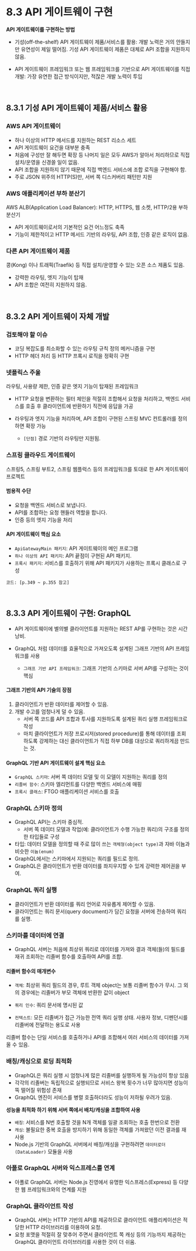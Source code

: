 # 8.3 API 게이트웨이 구현

<b> API 게이트웨이를 구현하는 방법 </b>

-   기성(off-the-shelf) API 게이트웨이 제품/서비스를 활용: 개발 노력은 거의 안들지만 유연성이 제일 떨어짐. 기성 API 게이트웨이 제품은 대체로 API 조합을 지원하지 않음.

-   API 게이트웨이 프레임워크 또는 웹 프레임워크를 기반으로 API 게이트웨이를 직접 개발: 가장 유연한 접근 방식이지만, 적잖은 개발 노력이 투입

<br />

## 8.3.1 기성 API 게이트웨이 제품/서비스 활용

### AWS API 게이트웨이

-   하나 이상의 HTTP 메서드를 지원하는 REST 리소스 세트
-   API 게이트웨이 요건을 대부분 충족
-   처음에 구성만 잘 해두면 확장 등 나머지 일은 모두 AWS가 알아서 처리하므로 직접 설치/운영을 신경쓸 일이 없음.
-   API 조합을 지원하지 않기 때문에 직접 백엔드 서비스에 조합 로직을 구현해야 함.
-   주로 JSON 위주의 HTTP(S)만, 서버 쪽 디스커버리 패턴만 지원

### AWS 애플리케이션 부하 분산기

AWS ALB(Application Load Balancer): HTTP, HTTPS, 웹 소켓, HTTP/2용 부하 분산기

-   API 게이트웨이로서의 기본적인 요건 어느정도 축족
-   기능이 제한적이고 HTTP 메서드 기반의 라우팅, API 조합, 인증 같은 로직이 없음.

### 다른 API 게이트웨이 제품

콩(Kong) 이나 트래픽(Traefik) 등 직접 설치/운영할 수 있는 오픈 소스 제품도 있음.

-   강력한 라우팅, 엣지 기능이 탑재
-   API 조합은 여전히 지원하지 않음.

<br />

## 8.3.2 API 게이트웨이 자체 개발

### 검토해야 할 이슈

-   코딩 복잡도를 최소화할 수 있는 라우팅 규칙 정의 메커니즘을 구현
-   HTTP 헤더 처리 등 HTTP 프록시 로직을 정확히 구현

### 넷플릭스 주울

라우팅, 사용량 제한, 인증 같은 엣지 기능이 탑재된 프레임워크

-   HTTP 요청을 변환하는 필터 체인을 적절히 조합해서 요청을 처리하고, 백엔드 서비스를 호출 후 클라이언트에 반환하기 직전에 응답을 가공

-   라우팅과 엣지 기능을 처리하며, API 조합이 구현된 스프링 MVC 컨트롤러를 정의하면 확장 가능
    -   `[단점]` 경로 기반의 라우팅만 지원됨.

### 스프링 클라우드 게이트웨이

스프링5, 스프링 부트2, 스프링 웹플럭스 등의 프레임워크를 토대로 한 API 게이트웨이 프로젝트

#### 범용적 수단

-   요청을 백엔드 서비스로 보냅니다.
-   API를 조합하는 요청 핸들러 역할을 합니다.
-   인증 등의 엣지 기능을 처리

#### API 게이트웨이 핵심 요소

-   `ApiGatewayMain 패키지`: API 게이트웨이의 메인 프로그램
-   `하나 이상의 API 패키지`: API 끝점이 구현된 API 패키지.
-   `프록시 패키지`: 서비스를 호출하기 위해 API 패키지가 사용하는 프록시 클래스로 구성

`코드: [p.349 ~ p.355 참고]`

<br />

## 8.3.3 API 게이트웨이 구현: GraphQL

-   API 게이트웨이에 별의별 클라이언트를 지원하는 REST AP를 구현하는 것은 시간낭비.

-   GraphQL 처럼 데이터를 효율적으로 가져오도록 설계된 그래프 기반의 API 프레임워크를 사용
    -   `그래프 기반 API 프레임워크`: 그래프 기반의 스키마로 서버 API를 구성하는 것이 핵심

#### 그래프 기반의 API 기술의 장점

1. 클라이언트가 반환 데이터를 제어할 수 있음.
2. 개발 수고를 엄청나게 덜 수 있음.
    - 서버 쪽 코드를 API 조합과 투사를 지원하도록 설계된 쿼리 실행 프레임워크로 작성
    - 마치 클라이언트가 저장 프로시저(stored procedure)를 통해 데이터를 조회하도록 강제하는 대신 클라이언트가 직접 하부 DB를 대상으로 쿼리하게끔 만드는 것.

#### GraphQL 기반 API 게이트웨이 설계 핵심 요소

-   `GraphQL 스키마`: 서버 쪽 데이터 모델 및 이 모델이 지원하는 쿼리를 정의
-   `리졸버 함수`: 스키마 엘리먼트를 다양한 백엔드 서비스에 매핑
-   `프록시 클래스`: FTGO 애플리케이션 서비스를 호출

### GraphQL 스키마 정의

-   GraphQL API는 스키마 중심적.
    -   서버 쪽 데이터 모델과 작업(예: 클라이언트가 수행 가능한 쿼리)의 구조를 정의한 타입들로 구성
-   타입: 데이터 모델을 정의할 때 주로 많이 쓰는 `객체형(object type)`과 자바 이늄과 비슷한 `이늄(enum)`
-   GraphQL에서는 스키마에서 지원되는 쿼리를 필드로 정의.
-   GraphQL은 클라이언트가 반환 데이터를 좌지우지할 수 있게 강력한 제어권을 부여.

### GraphQL 쿼리 실행

-   클라이언트가 반환 데이터를 쿼리 언어로 자유롭게 제어할 수 있음.
-   클라이언트는 쿼리 문서(query document)가 담긴 요청을 서버에 전송하여 쿼리를 실행.

### 스키마를 데이터에 연결

-   GraphQL 서버는 처음에 최상위 쿼리로 데이터를 가져와 결과 객체(들)의 필드를 재귀 조회하는 리졸버 함수를 호출하여 API를 조합.

#### 리졸버 함수의 매개변수

-   `객체`: 최상위 쿼리 필드의 경우, 루트 객체 object는 보통 리졸버 함수가 무시.
    그 외의 경우에는 리졸버가 부모 객체에 반환한 값이 object

-   `쿼리 인수`: 쿼리 문서에 명시된 값
-   `컨텍스트`: 모든 리졸버가 접근 가능한 전역 쿼리 실행 상태. 사용자 정보, 디펜던시를 리졸버에 전달하는 용도로 사용

리졸버 함수는 단일 서비스를 호출하거나 API를 조합해서 여러 서비스의 데이터를 가져올 수 있음.

### 배칭/캐싱으로 로딩 최적화

-   GraphQL은 쿼리 실행 시 엄청나게 많은 리졸버를 실행하게 될 가능성이 항상 있음
-   각각의 리졸버는 독립적으로 실행되므로 서비스 왕복 횟수가 너무 많아지면 성능이 뚝 떨어질 위험성 존재
-   GraphQL 엔진이 서비스를 병렬 호출하더라도 성능이 저하될 우려가 있음.

<b>성능을 최적화 하기 위해 서버 쪽에서 배치/캐싱을 조합하여 사용</b>

-   `배칭`: 서비스를 N번 호출할 것을 N개 객체를 일괄 조회하는 호출 한번으로 전환
-   `캐싱`: 불필요한 중복 호출을 방지하기 위해 동일한 객체를 가져왔던 이전 결과를 재사용
-   Node.js 기반의 GraphQL 서버에서 배칭/캐싱을 구현하려면 `데이터로더(DataLoader)` 모듈을 사용

### 아폴로 GraphQL 서버와 익스프레스를 연계

-   아폴로 GraphQL 서버는 Node.js 진영에서 유명한 익스프레스(Express) 등 다양한 웹 프레임워크와의 연계를 지원

### GraphQL 클라이언트 작성

-   GraphQL 서버는 HTTP 기반의 API를 제공하므로 클라이언트 애플리케이션은 적당한 HTTP 라이브러리를 이용하여 요청.
-   요청 포맷을 적절히 잘 맞추어 주면서 클라이언트 쪽 캐싱 등의 기능까지 제공하는 GraphQL 클라이언트 라이브러리를 사용한 것이 더 쉬움.
